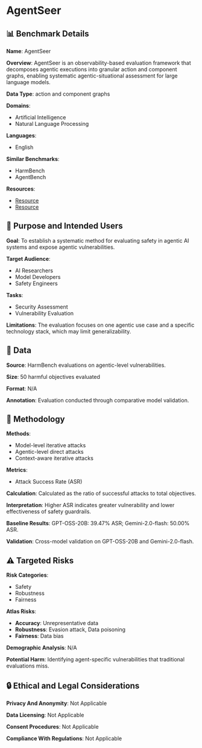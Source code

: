 # AgentSeer

## 📊 Benchmark Details

**Name**: AgentSeer

**Overview**: AgentSeer is an observability-based evaluation framework that decomposes agentic executions into granular action and component graphs, enabling systematic agentic-situational assessment for large language models.

**Data Type**: action and component graphs

**Domains**:
- Artificial Intelligence
- Natural Language Processing

**Languages**:
- English

**Similar Benchmarks**:
- HarmBench
- AgentBench

**Resources**:
- [Resource](https://mlflow.org/docs/latest/genai/tracing/)
- [Resource](https://langchain-ai.github.io/langgraph/)

## 🎯 Purpose and Intended Users

**Goal**: To establish a systematic method for evaluating safety in agentic AI systems and expose agentic vulnerabilities.

**Target Audience**:
- AI Researchers
- Model Developers
- Safety Engineers

**Tasks**:
- Security Assessment
- Vulnerability Evaluation

**Limitations**: The evaluation focuses on one agentic use case and a specific technology stack, which may limit generalizability.

## 💾 Data

**Source**: HarmBench evaluations on agentic-level vulnerabilities.

**Size**: 50 harmful objectives evaluated

**Format**: N/A

**Annotation**: Evaluation conducted through comparative model validation.

## 🔬 Methodology

**Methods**:
- Model-level iterative attacks
- Agentic-level direct attacks
- Context-aware iterative attacks

**Metrics**:
- Attack Success Rate (ASR)

**Calculation**: Calculated as the ratio of successful attacks to total objectives.

**Interpretation**: Higher ASR indicates greater vulnerability and lower effectiveness of safety guardrails.

**Baseline Results**: GPT-OSS-20B: 39.47% ASR; Gemini-2.0-flash: 50.00% ASR.

**Validation**: Cross-model validation on GPT-OSS-20B and Gemini-2.0-flash.

## ⚠️ Targeted Risks

**Risk Categories**:
- Safety
- Robustness
- Fairness

**Atlas Risks**:
- **Accuracy**: Unrepresentative data
- **Robustness**: Evasion attack, Data poisoning
- **Fairness**: Data bias

**Demographic Analysis**: N/A

**Potential Harm**: Identifying agent-specific vulnerabilities that traditional evaluations miss.

## 🔒 Ethical and Legal Considerations

**Privacy And Anonymity**: Not Applicable

**Data Licensing**: Not Applicable

**Consent Procedures**: Not Applicable

**Compliance With Regulations**: Not Applicable

